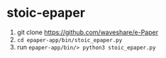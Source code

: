 # stoic-epaper


1. git clone https://github.com/waveshare/e-Paper
2. `cd epaper-app/bin/stoic_epaper.py`
3. run `epaper-app/bin/> python3 stoic_epaper.py`
